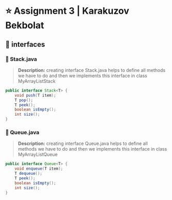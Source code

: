 # ⭐ Assignment 3  |  Karakuzov Bekbolat
## 🔔 interfaces
### 📗 Stack.java
> **Description:** creating interface Stack.java helps to define all methods we have to do and then we implements this interface in class MyArrayListStack
```java
public interface Stack<T> {
    void push(T item);
    T pop();
    T peek();
    boolean isEmpty();
    int size();
}
```
### 📗 Queue.java
> **Description:** creating interface Queue.java helps to define all methods we have to do and then we implements this interface in class MyArrayListQueue
```java
public interface Queue<T> {
    void enqueue(T item);
    T dequeue();
    T peek();
    boolean isEmpty();
    int size();
}
```
